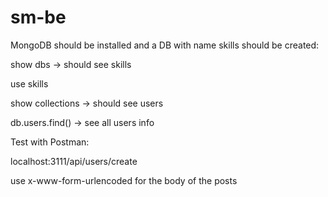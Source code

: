 # sm-be

MongoDB should be installed and a DB with name skills should be created:

show dbs -> should see skills

use skills

show collections -> should see users

db.users.find() -> see all users info

Test with Postman:

localhost:3111/api/users/create

use x-www-form-urlencoded for the body of the posts
